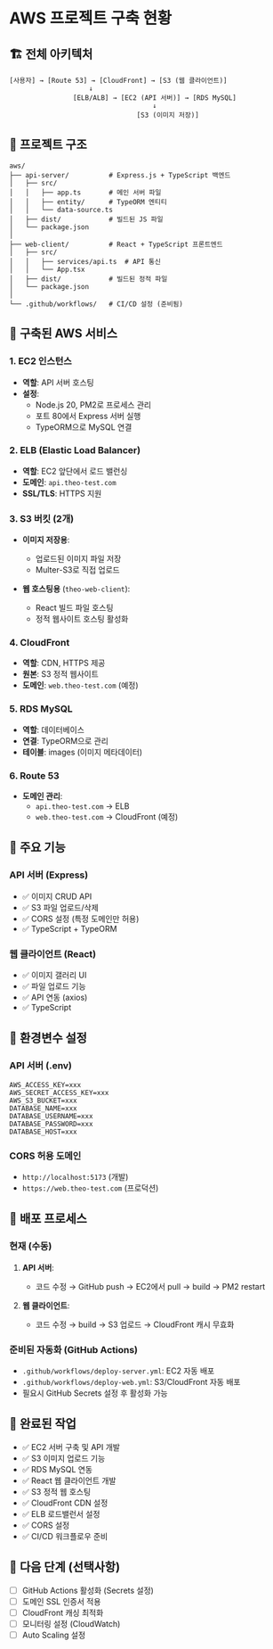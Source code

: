 # AWS 프로젝트 구축 현황

## 🏗️ 전체 아키텍처

```
[사용자] → [Route 53] → [CloudFront] → [S3 (웹 클라이언트)]
                    ↓
                [ELB/ALB] → [EC2 (API 서버)] → [RDS MySQL]
                                    ↓
                                [S3 (이미지 저장)]
```

## 📁 프로젝트 구조

```
aws/
├── api-server/          # Express.js + TypeScript 백엔드
│   ├── src/
│   │   ├── app.ts       # 메인 서버 파일
│   │   ├── entity/      # TypeORM 엔티티
│   │   └── data-source.ts
│   ├── dist/            # 빌드된 JS 파일
│   └── package.json
│
├── web-client/          # React + TypeScript 프론트엔드
│   ├── src/
│   │   ├── services/api.ts  # API 통신
│   │   └── App.tsx
│   ├── dist/            # 빌드된 정적 파일
│   └── package.json
│
└── .github/workflows/   # CI/CD 설정 (준비됨)
```

## 🚀 구축된 AWS 서비스

### 1. **EC2 인스턴스**
- **역할**: API 서버 호스팅
- **설정**: 
  - Node.js 20, PM2로 프로세스 관리
  - 포트 80에서 Express 서버 실행
  - TypeORM으로 MySQL 연결

### 2. **ELB (Elastic Load Balancer)**
- **역할**: EC2 앞단에서 로드 밸런싱
- **도메인**: `api.theo-test.com`
- **SSL/TLS**: HTTPS 지원

### 3. **S3 버킷 (2개)**
- **이미지 저장용**:
  - 업로드된 이미지 파일 저장
  - Multer-S3로 직접 업로드
  
- **웹 호스팅용** (`theo-web-client`):
  - React 빌드 파일 호스팅
  - 정적 웹사이트 호스팅 활성화

### 4. **CloudFront**
- **역할**: CDN, HTTPS 제공
- **원본**: S3 정적 웹사이트
- **도메인**: `web.theo-test.com` (예정)

### 5. **RDS MySQL**
- **역할**: 데이터베이스
- **연결**: TypeORM으로 관리
- **테이블**: images (이미지 메타데이터)

### 6. **Route 53**
- **도메인 관리**:
  - `api.theo-test.com` → ELB
  - `web.theo-test.com` → CloudFront (예정)

## 🔧 주요 기능

### API 서버 (Express)
- ✅ 이미지 CRUD API
- ✅ S3 파일 업로드/삭제
- ✅ CORS 설정 (특정 도메인만 허용)
- ✅ TypeScript + TypeORM

### 웹 클라이언트 (React)
- ✅ 이미지 갤러리 UI
- ✅ 파일 업로드 기능
- ✅ API 연동 (axios)
- ✅ TypeScript

## 📝 환경변수 설정

### API 서버 (.env)
```
AWS_ACCESS_KEY=xxx
AWS_SECRET_ACCESS_KEY=xxx
AWS_S3_BUCKET=xxx
DATABASE_NAME=xxx
DATABASE_USERNAME=xxx
DATABASE_PASSWORD=xxx
DATABASE_HOST=xxx
```

### CORS 허용 도메인
- `http://localhost:5173` (개발)
- `https://web.theo-test.com` (프로덕션)

## 🚦 배포 프로세스

### 현재 (수동)
1. **API 서버**: 
   - 코드 수정 → GitHub push → EC2에서 pull → build → PM2 restart

2. **웹 클라이언트**:
   - 코드 수정 → build → S3 업로드 → CloudFront 캐시 무효화

### 준비된 자동화 (GitHub Actions)
- `.github/workflows/deploy-server.yml`: EC2 자동 배포
- `.github/workflows/deploy-web.yml`: S3/CloudFront 자동 배포
- 필요시 GitHub Secrets 설정 후 활성화 가능

## 🎯 완료된 작업
- ✅ EC2 서버 구축 및 API 개발
- ✅ S3 이미지 업로드 기능
- ✅ RDS MySQL 연동
- ✅ React 웹 클라이언트 개발
- ✅ S3 정적 웹 호스팅
- ✅ CloudFront CDN 설정
- ✅ ELB 로드밸런서 설정
- ✅ CORS 설정
- ✅ CI/CD 워크플로우 준비

## 📌 다음 단계 (선택사항)
- [ ] GitHub Actions 활성화 (Secrets 설정)
- [ ] 도메인 SSL 인증서 적용
- [ ] CloudFront 캐싱 최적화
- [ ] 모니터링 설정 (CloudWatch)
- [ ] Auto Scaling 설정